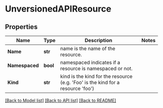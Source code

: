 # UnversionedAPIResource

## Properties
Name | Type | Description | Notes
------------ | ------------- | ------------- | -------------
**Name** | **str** | name is the name of the resource. | 
**Namespaced** | **bool** | namespaced indicates if a resource is namespaced or not. | 
**Kind** | **str** | kind is the kind for the resource (e.g. &#39;Foo&#39; is the kind for a resource &#39;foo&#39;) | 

[[Back to Model list]](../README.md#documentation-for-models) [[Back to API list]](../README.md#documentation-for-api-endpoints) [[Back to README]](../README.md)


